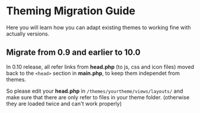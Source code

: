 # Theming Migration Guide

Here you will learn how you can adapt existing themes to working fine with actually versions.

## Migrate from 0.9 and earlier to 10.0

In 0.10 release, all refer links from **head.php** (to js, css and icon files) moved back to the ``<head>`` section in **main.php**, to keep them independet from themes.

So please edit your **head.php** in ``/themes/yourtheme/views/layouts/`` and make sure that there are only refer to files in your theme folder. (otherwise they are loaded twice and can't work properly)

